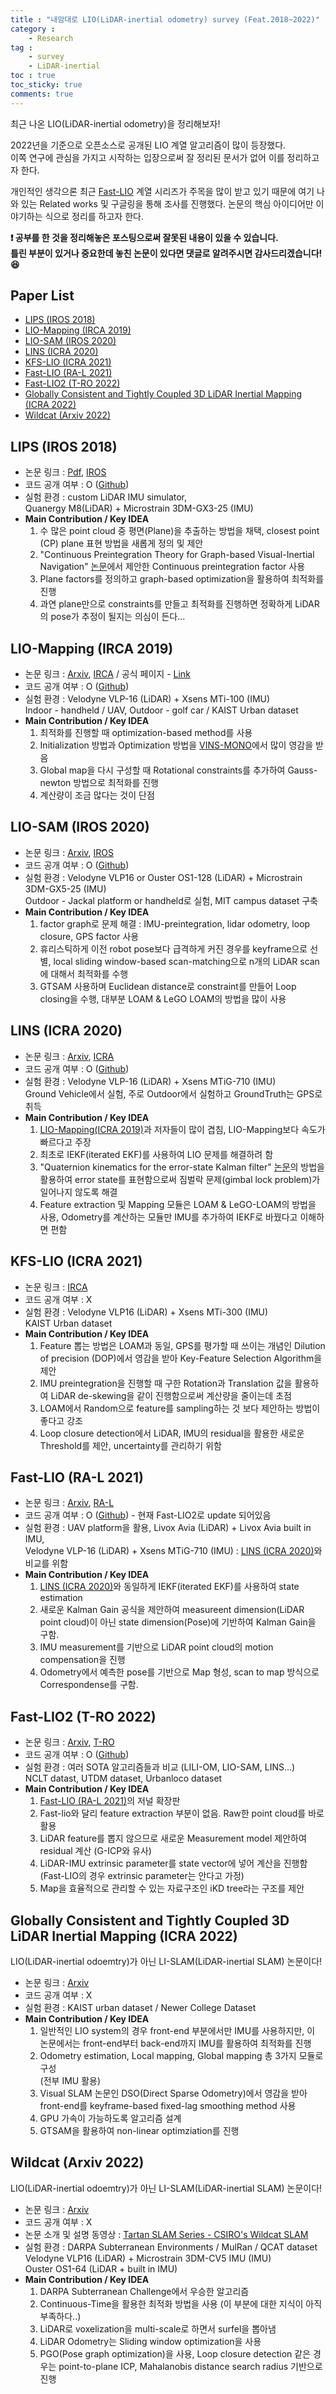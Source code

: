 ```yaml
---
title : "내맘대로 LIO(LiDAR-inertial odometry) survey (Feat.2018~2022)"
category :
    - Research
tag :
    - survey  
    - LiDAR-inertial
toc : true
toc_sticky: true
comments: true
---  
```


최근 나온 LIO(LiDAR-inertial odometry)을 정리해보자!  

2022년을 기준으로 오픈소스로 공개된 LIO 계열 알고리즘이 많이 등장했다.  
이쪽 연구에 관심을 가지고 시작하는 입장으로써 잘 정리된 문서가 없어 이를 정리하고자 한다.  

개인적인 생각으론 최근 [Fast-LIO](https://github.com/hku-mars/FAST_LIO) 계열 시리즈가 주목을 많이 받고 있기 때문에 여기 나와 있는 Related works 및 구글링을 통해 조사를 진행했다. 논문의 핵심 아이디어만 이야기하는 식으로 정리를 하고자 한다.  

**❗️ 공부를 한 것을 정리해놓은 포스팅으로써 잘못된 내용이 있을 수 있습니다.  
틀린 부분이 있거나 중요한데 놓친 논문이 있다면 댓글로 알려주시면 감사드리겠습니다! 😆**  

## Paper List  
- [LIPS (IROS 2018)](#lips-iros-2018)  
- [LIO-Mapping (IRCA 2019)](#lio-mapping-irca-2019)  
- [LIO-SAM (IROS 2020)](#lio-sam-iros-2020)  
- [LINS (ICRA 2020)](#lins-icra-2020)  
- [KFS-LIO (ICRA 2021)](#kfs-lio-icra-2021)  
- [Fast-LIO (RA-L 2021)](#fast-lio-ra-l-2021)  
- [Fast-LIO2 (T-RO 2022)](#fast-lio2-t-ro-2022)   
- [Globally Consistent and Tightly Coupled 3D LiDAR Inertial Mapping (ICRA 2022)](#globally-consistent-and-tightly-coupled-3d-lidar-inertial-mapping-icra-2022)  
- [Wildcat (Arxiv 2022)](#wildcat-arxiv-2022)  

## LIPS (IROS 2018)  
- 논문 링크 : [Pdf](http://udel.edu/~yuyang/downloads/geneva_iros2018.pdf), [IROS](https://ieeexplore.ieee.org/abstract/document/8594463)  
- 코드 공개 여부 : O ([Github](https://github.com/rpng/lips))  
- 실험 환경 : custom LiDAR IMU simulator,  
    Quanergy M8(LiDAR) + Microstrain 3DM-GX3-25 (IMU)  
- **Main Contribution / Key IDEA**  
    1. 수 많은 point cloud 중 평면(Plane)을 추출하는 방법을 채택, closest point (CP) plane 표현 방법을 새롭게 정의 및 제안  
    2. "Continuous Preintegration Theory for Graph-based Visual-Inertial Navigation" [논문](http://udel.edu/~ghuang/papers/tr_cpi.pdf)에서 제안한 Continuous preintegration factor 사용  
    3. Plane factors를 정의하고 graph-based optimization을 활용하여 최적화를 진행  
    4. 과연 plane만으로 constraints를 만들고 최적화를 진행하면 정확하게 LiDAR의 pose가 추정이 될지는 의심이 든다...  

## LIO-Mapping (IRCA 2019)  
- 논문 링크 : [Arxiv](https://arxiv.org/abs/1904.06993), [IRCA](https://ieeexplore.ieee.org/abstract/document/8793511) /  공식 페이지 - [Link](https://sites.google.com/view/lio-mapping)  
- 코드 공개 여부 : O ([Github](https://github.com/hyye/lio-mapping))  
- 실험 환경 : Velodyne VLP-16 (LiDAR) + Xsens MTi-100 (IMU)  
Indoor - handheld / UAV, Outdoor -  golf car / KAIST Urban dataset  
- **Main Contribution / Key IDEA**  
    1. 최적화를 진행할 때 optimization-based method를 사용   
    2. Initialization 방법과 Optimization 방법을 [VINS-MONO](https://taeyoung96.github.io/research/VINS_mono/)에서 많이 영감을 받음  
    3. Global map을 다시 구성할 때 Rotational constraints를 추가하여 Gauss-newton 방법으로 최적화를 진행  
    4. 계산량이 조금 많다는 것이 단점  

## LIO-SAM (IROS 2020)  

- 논문 링크 : [Arxiv](https://arxiv.org/abs/2007.00258), [IROS](https://ieeexplore.ieee.org/abstract/document/9341176)  
- 코드 공개 여부 : O ([Github](https://github.com/TixiaoShan/LIO-SAM))  
- 실험 환경 : Velodyne VLP16 or Ouster OS1-128 (LiDAR) + Microstrain 3DM-GX5-25 (IMU)  
Outdoor - Jackal platform or handheld로 실험, MIT campus dataset 구축 
- **Main Contribution / Key IDEA**  
    1. factor graph로 문제 해결 : IMU-preintegration, lidar odometry, loop closure, GPS factor 사용  
    2. 휴리스틱하게 이전 robot pose보다 급격하게 커진 경우를 keyframe으로 선별,  local sliding window-based scan-matching으로 n개의 LiDAR scan에 대해서 최적화를 수행  
    3. GTSAM 사용하며 Euclidean distance로 constraint를 만들어 Loop closing을 수행, 대부분 LOAM & LeGO LOAM의 방법을 많이 사용  

## LINS (ICRA 2020)  

- 논문 링크 : [Arxiv](https://arxiv.org/abs/1907.02233), [ICRA](https://ieeexplore.ieee.org/abstract/document/9197567)  
- 코드 공개 여부 : O ([Github](https://github.com/ChaoqinRobotics/LINS---LiDAR-inertial-SLAM))  
- 실험 환경 : Velodyne VLP-16 (LiDAR) + Xsens MTiG-710 (IMU)  
Ground Vehicle에서 실험, 주로 Outdoor에서 실험하고 GroundTruth는 GPS로 취득  
- **Main Contribution / Key IDEA**  
    1. [LIO-Mapping(ICRA 2019)](https://taeyoung96.github.io/research/LIO_review/#lio-mapping-irca-2019)과 저자들이 많이 겹침, LIO-Mapping보다 속도가 빠르다고 주장    
    2. 최초로 IEKF(iterated EKF)를 사용하여 LIO 문제를 해결하려 함  
    3. "Quaternion kinematics for the error-state Kalman filter" [논문](https://arxiv.org/abs/1711.02508)의 방법을 활용하여 error state를 표현함으로써 짐벌락 문제(gimbal lock problem)가 일어나지 않도록 해결  
    4. Feature extraction 및 Mapping 모듈은 LOAM & LeGO-LOAM의 방법을 사용, Odometry를 계산하는 모듈만 IMU를 추가하여 IEKF로 바꿨다고 이해하면 편함  


## KFS-LIO (ICRA 2021)  

- 논문 링크 : [IRCA](https://ieeexplore.ieee.org/document/9561324)  
- 코드 공개 여부 : X  
- 실험 환경 :   Velodyne VLP16 (LiDAR) + Xsens MTi-300 (IMU)  
KAIST Urban dataset  
- **Main Contribution / Key IDEA**  
     1. Feature 뽑는 방법은 LOAM과 동일, GPS를 평가할 때 쓰이는 개념인 Dilution of precision (DOP)에서 영감을 받아 Key-Feature Selection Algorithm을 제안    
     2. IMU preintegration을 진행할 때 구한 Rotation과 Translation 값을 활용하여 LiDAR de-skewing을 같이 진행함으로써 계산량을 줄이는데 초점  
     3. LOAM에서 Random으로 feature를 sampling하는 것 보다 제안하는 방법이 좋다고 강조  
     4. Loop closure detection에서 LiDAR, IMU의 residual을 활용한 새로운 Threshold를 제안, uncertainty를 관리하기 위함  

## Fast-LIO (RA-L 2021)  

- 논문 링크 : [Arxiv](https://arxiv.org/abs/2010.08196), [RA-L](https://ieeexplore.ieee.org/abstract/document/9372856)  
- 코드 공개 여부 : O ([Github](https://github.com/hku-mars/FAST_LIO)) - 현재 Fast-LIO2로 update 되어있음  
- 실험 환경 : UAV platform을 활용, Livox Avia (LiDAR) + Livox Avia built in IMU,  
Velodyne VLP-16 (LiDAR) + Xsens MTiG-710 (IMU) : [LINS (ICRA 2020)](#lins-icra-2020)와 비교를 위함  
- **Main Contribution / Key IDEA**  
    1. [LINS (ICRA 2020)](#lins-icra-2020)와 동일하게 IEKF(iterated EKF)를 사용하여 state estimation  
    2. 새로운 Kalman Gain 공식을 제안하여 measureent dimension(LiDAR point cloud)이 아닌 state dimension(Pose)에 기반하여 Kalman Gain을 구함.  
    3. IMU measurement를 기반으로 LiDAR point cloud의 motion compensation을 진행  
    4. Odometry에서 예측한 pose를 기반으로 Map 형성, scan to map 방식으로 Correspondense를 구함.  


## Fast-LIO2 (T-RO 2022)  

- 논문 링크 : [Arxiv](https://arxiv.org/abs/2107.06829), [T-RO](https://ieeexplore.ieee.org/document/9697912)  
- 코드 공개 여부 : O ([Github](https://github.com/hku-mars/FAST_LIO))  
- 실험 환경 : 여러 SOTA 알고리즘들과 비교 (LILI-OM, LIO-SAM, LINS...)  
NCLT datast, UTDM dataset, Urbanloco dataset  
- **Main Contribution / Key IDEA**  
    1. [Fast-LIO (RA-L 2021)](#fast-lio-ra-l-2021)의 저널 확장판  
    2. Fast-lio와 달리 feature extraction 부분이 없음. Raw한 point cloud를 바로 활용  
    3. LiDAR feature를 뽑지 않으므로 새로운 Measurement model 제안하여 residual 계산 (G-ICP와 유사)  
    4. LiDAR-IMU extrinsic parameter를 state vector에 넣어 계산을 진행함  
       (Fast-LIO의 경우 extrinsic parameter는 안다고 가정)  
    5. Map을 효율적으로 관리할 수 있는 자료구조인 iKD tree라는 구조를 제안  


## Globally Consistent and Tightly Coupled 3D LiDAR Inertial Mapping (ICRA 2022)  

LIO(LiDAR-inertial odoemtry)가 아닌 LI-SLAM(LiDAR-inertial SLAM) 논문이다!  

- 논문 링크 : [Arxiv](https://arxiv.org/abs/2202.00242)  
- 코드 공개 여부 : X  
- 실험 환경 : KAIST urban dataset / Newer College Dataset  
- **Main Contribution / Key IDEA**   
    1. 일반적인 LIO system의 경우 front-end 부분에서만 IMU를 사용하지만, 이 논문에서는 front-end부터 back-end까지 IMU를 활용하여 최적화를 진행  
    2. Odometry estimation, Local mapping, Global mapping 총 3가지 모듈로 구성  
       (전부 IMU 활용)  
    3. Visual SLAM 논문인 DSO(Direct Sparse Odometry)에서 영감을 받아 front-end를 keyframe-based fixed-lag smoothing method 사용  
    4. GPU 가속이 가능하도록 알고리즘 설계  
    5. GTSAM을 활용하여 non-linear optimziation를 진행  

## Wildcat (Arxiv 2022)  

LIO(LiDAR-inertial odoemtry)가 아닌 LI-SLAM(LiDAR-inertial SLAM) 논문이다!   

- 논문 링크 : [Arxiv](https://arxiv.org/abs/2205.12595)  
- 코드 공개 여부 : X  
- 논문 소개 및 설명 동영상 : [Tartan SLAM Series - CSIRO's Wildcat SLAM](https://youtu.be/YCE1Aj0k1UA)  
- 실험 환경  : DARPA Subterranean Environments / MulRan / QCAT dataset  
             Velodyne VLP16 (LiDAR) + Microstrain 3DM-CV5 IMU (IMU)  
             Ouster OS1-64 (LiDAR + built in IMU)  
- **Main Contribution / Key IDEA**   
    1. DARPA Subterranean Challenge에서 우승한 알고리즘  
    2. Continuous-Time을 활용한 최적화 방법을 사용 (이 부분에 대한 지식이 아직 부족하다..)  
    3. LiDAR로 voxelization을 multi-scale로 하면서 surfel을 뽑아냄  
    4. LiDAR Odometry는 Sliding window optimization을 사용  
    5. PGO(Pose graph optimization)을 사용, Loop closure detection 같은 경우는 point-to-plane ICP,  Mahalanobis distance search radius 기반으로 진행  

